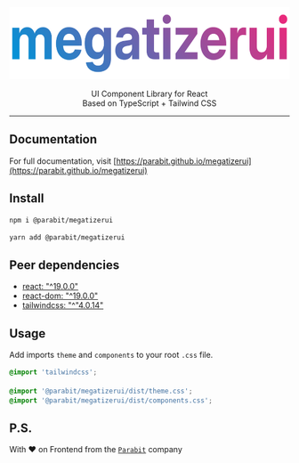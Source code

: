 <p align="center">
  <a href="https://parabit.github.io/megatizerui" target="_blank">
    <picture>
      <source media="(prefers-color-scheme: dark)" srcset="https://raw.githubusercontent.com/parabit/megatizerui/HEAD/.github/logo.svg">
      <source media="(prefers-color-scheme: light)" srcset="https://raw.githubusercontent.com/parabit/megatizerui/HEAD/.github/logo.svg">
      <img alt="megatizerui logo" src="https://raw.githubusercontent.com/parabit/megatizerui/HEAD/.github/logo.svg" width="600" height="130" style="max-width: 100%;">
    </picture>
  </a>
</p>

<p align="center">
  UI Component Library for React<br>
  Based on TypeScript + Tailwind CSS
</p>

---

## Documentation

For full documentation, visit [https://parabit.github.io/megatizerui](https://parabit.github.io/megatizerui)

## Install

```bash
npm i @parabit/megatizerui
```

```bash
yarn add @parabit/megatizerui
```

## Peer dependencies

- [react: "^19.0.0"](https://react.dev/)
- [react-dom: "^19.0.0"](https://react.dev/)
- [tailwindcss: "^"4.0.14"](https://tailwindcss.com/)

## Usage

Add imports `theme` and `components` to your root `.css` file.

```css
@import 'tailwindcss';

@import '@parabit/megatizerui/dist/theme.css';
@import '@parabit/megatizerui/dist/components.css';
```

## P.S.

With ❤️ on Frontend from the [`Parabit`](https://github.com/parabit) company
